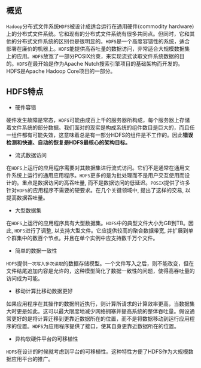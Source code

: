 ## 概览

`Hadoop`分布式文件系统`HDFS`被设计成适合运行在通用硬件(commodity hardware)上的分布式文件系统。它和现有的分布式文件系统有很多共同点。但同时，它和其他的分布式文件系统的区别也是很明显的。`HDFS`是一个高度容错性的系统，适合部署在廉价的机器上。`HDFS`能提供高吞吐量的数据访问，非常适合大规模数据集上的应用。`HDFS`放宽了一部分POSIX约束，来实现流式读取文件系统数据的目的。`HDFS`在最开始是作为Apache Nutch搜索引擎项目的基础架构而开发的。HDFS是Apache Hadoop Core项目的一部分。

## HDFS特点

- 硬件容错

硬件发生故障是常态，`HDFS`可能由成百上千的服务器所构成，每个服务器上存储着文件系统的部分数据。我们面对的现实是构成系统的组件数目是巨大的，而且任一组件都有可能失效，这意味着总是有一部分HDFS的组件是不工作的。因此**错误检测和快速、自动的恢复是HDFS最核心的架构目标。**

- 流式数据访问

在`HDFS`上运行的应用程序需要对其数据集进行流式访问。它们不是通常在通用文件系统上运行的通用应用程序。`HDFS`更多的是为批处理而不是用户交互使用而设计的。重点是数据访问的高吞吐量, 而不是数据访问的低延迟。`POSIX`提供了许多针对`HDFS`的应用程序不需要的硬要求。在几个关键领域中, 提出了这样的交易, 以提高数据吞吐量。

- 大型数据集

在`HDFS`上运行的应用程序具有大型数据集。`HDFS`中的典型文件大小为GB到TB。因此, `HDFS`进行了调整, 以支持大型文件。它应提供较高的聚合数据带宽, 并扩展到单个群集中的数百个节点。并且在单个实例中应支持数千万个文件。

- 简单的数据一致性

`HDFS`提供`一次写入多次读取`的数据存储模型。一个文件写入之后，则不能改变，但在文件结尾追加内容是允许的，这种模型简化了数据一致性的问题，使得高吞吐量的访问成为可能。

- 移动计算比移动数据更好

如果应用程序在其操作的数据附近执行，则计算所请求的计算效率更高，当数据集大时更是如此。这可以最大限度地减少网络拥塞并提高系统的整体吞吐量。假设通常更好的是将计算迁移到更靠近数据所在的位置，而不是将数据移动到运行应用程序的位置。`HDFS`为应用程序提供了接口，使其自身更靠近数据所在的位置。

- 异构软硬件平台的可移植性

`HDFS`在设计的时候就考虑到平台的可移植性。这种特性方便了HDFS作为大规模数据应用平台的推广。
